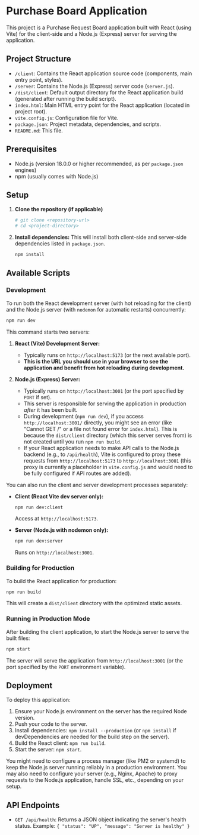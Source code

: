 # Purchase Board Application

This project is a Purchase Request Board application built with React (using Vite) for the client-side and a Node.js (Express) server for serving the application.

## Project Structure

-   `/client`: Contains the React application source code (components, main entry point, styles).
-   `/server`: Contains the Node.js (Express) server code (`server.js`).
-   `/dist/client`: Default output directory for the React application build (generated after running the build script).
-   `index.html`: Main HTML entry point for the React application (located in project root).
-   `vite.config.js`: Configuration file for Vite.
-   `package.json`: Project metadata, dependencies, and scripts.
-   `README.md`: This file.

## Prerequisites

-   Node.js (version 18.0.0 or higher recommended, as per `package.json` engines)
-   npm (usually comes with Node.js)

## Setup

1.  **Clone the repository (if applicable)**
    ```bash
    # git clone <repository-url>
    # cd <project-directory>
    ```

2.  **Install dependencies:**
    This will install both client-side and server-side dependencies listed in `package.json`.
    ```bash
    npm install
    ```

## Available Scripts

### Development

To run both the React development server (with hot reloading for the client) and the Node.js server (with `nodemon` for automatic restarts) concurrently:

```bash
npm run dev
```

This command starts two servers:

1.  **React (Vite) Development Server:**
    *   Typically runs on `http://localhost:5173` (or the next available port).
    *   **This is the URL you should use in your browser to see the application and benefit from hot reloading during development.**

2.  **Node.js (Express) Server:**
    *   Typically runs on `http://localhost:3001` (or the port specified by `PORT` if set).
    *   This server is responsible for serving the application in production *after* it has been built.
    *   During development (`npm run dev`), if you access `http://localhost:3001/` directly, you might see an error (like "Cannot GET /" or a file not found error for `index.html`). This is because the `dist/client` directory (which this server serves from) is not created until you run `npm run build`.
    *   If your React application needs to make API calls to the Node.js backend (e.g., to `/api/health`), Vite is configured to proxy these requests from `http://localhost:5173` to `http://localhost:3001` (this proxy is currently a placeholder in `vite.config.js` and would need to be fully configured if API routes are added).

You can also run the client and server development processes separately:
-   **Client (React Vite dev server only):**
    ```bash
    npm run dev:client
    ```
    Access at `http://localhost:5173`.

-   **Server (Node.js with nodemon only):**
    ```bash
    npm run dev:server
    ```
    Runs on `http://localhost:3001`.

### Building for Production

To build the React application for production:

```bash
npm run build
```
This will create a `dist/client` directory with the optimized static assets.

### Running in Production Mode

After building the client application, to start the Node.js server to serve the built files:

```bash
npm start
```
The server will serve the application from `http://localhost:3001` (or the port specified by the `PORT` environment variable).

## Deployment

To deploy this application:

1.  Ensure your Node.js environment on the server has the required Node version.
2.  Push your code to the server.
3.  Install dependencies: `npm install --production` (or `npm install` if devDependencies are needed for the build step on the server).
4.  Build the React client: `npm run build`.
5.  Start the server: `npm start`.

You might need to configure a process manager (like PM2 or systemd) to keep the Node.js server running reliably in a production environment. You may also need to configure your server (e.g., Nginx, Apache) to proxy requests to the Node.js application, handle SSL, etc., depending on your setup.

## API Endpoints

-   `GET /api/health`: Returns a JSON object indicating the server's health status.
    Example: `{ "status": "UP", "message": "Server is healthy" }`
